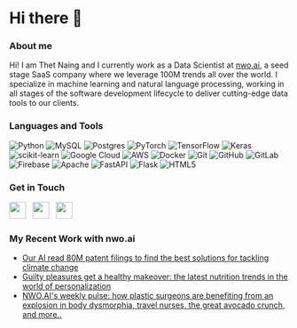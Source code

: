 # Hi there 👋

### About me
Hi! I am Thet Naing and I currently work as a Data Scientist at [nwo.ai](https://nwo.ai), a seed stage SaaS company where we leverage 100M trends all over the world. I specialize in machine learning and natural language processing, working in all stages of the software development lifecycle to deliver cutting-edge data tools to our clients. 

### Languages and Tools
![Python](https://img.shields.io/badge/python-3670A0?style=for-the-badge&logo=python&logoColor=ffdd54)
![MySQL](https://img.shields.io/badge/mysql-%2300f.svg?style=for-the-badge&logo=mysql&logoColor=white)
![Postgres](https://img.shields.io/badge/postgres-%23316192.svg?style=for-the-badge&logo=postgresql&logoColor=white)
![PyTorch](https://img.shields.io/badge/PyTorch-%23EE4C2C.svg?style=for-the-badge&logo=PyTorch&logoColor=white)
![TensorFlow](https://img.shields.io/badge/TensorFlow-%23FF6F00.svg?style=for-the-badge&logo=TensorFlow&logoColor=white)
![Keras](https://img.shields.io/badge/Keras-%23D00000.svg?style=for-the-badge&logo=Keras&logoColor=white)
![scikit-learn](https://img.shields.io/badge/scikit--learn-%23F7931E.svg?style=for-the-badge&logo=scikit-learn&logoColor=white)
![Google Cloud](https://img.shields.io/badge/GoogleCloud-%234285F4.svg?style=for-the-badge&logo=google-cloud&logoColor=white)
![AWS](https://img.shields.io/badge/AWS-%23FF9900.svg?style=for-the-badge&logo=amazon-aws&logoColor=white)
![Docker](https://img.shields.io/badge/docker-%230db7ed.svg?style=for-the-badge&logo=docker&logoColor=white)
![Git](https://img.shields.io/badge/git-%23F05033.svg?style=for-the-badge&logo=git&logoColor=white)
![GitHub](https://img.shields.io/badge/github-%23121011.svg?style=for-the-badge&logo=github&logoColor=white)
![GitLab](https://img.shields.io/badge/gitlab-%23181717.svg?style=for-the-badge&logo=gitlab&logoColor=white)
![Firebase](https://img.shields.io/badge/firebase-%23039BE5.svg?style=for-the-badge&logo=firebase)
![Apache](https://img.shields.io/badge/apache-%23D42029.svg?style=for-the-badge&logo=apache&logoColor=white)
![FastAPI](https://img.shields.io/badge/FastAPI-005571?style=for-the-badge&logo=fastapi)
![Flask](https://img.shields.io/badge/flask-%23000.svg?style=for-the-badge&logo=flask&logoColor=white)
![HTML5](https://img.shields.io/badge/html5-%23E34F26.svg?style=for-the-badge&logo=html5&logoColor=white)




### Get in Touch
<p align='left'>
<a href="https://tnaing.app"><img height="30" src="https://img.shields.io/badge/Portfolio-%230077B5.svg?style=for-the-badge&logoColor=white"></a>&nbsp;&nbsp;
<a href="https://www.linkedin.com/in/thet-naing/"><img height="30" src="https://img.shields.io/badge/linkedin-%230077B5.svg?style=for-the-badge&logo=linkedin&logoColor=white"></a>&nbsp;&nbsp;
<a href="mailto:naing.thet97@gmail.com"><img height="30" src="https://img.shields.io/badge/Email-D14836?style=for-the-badge&logo=gmail&logoColor=white"></a>&nbsp;&nbsp;
</p>

### My Recent Work with nwo.ai
- [Our AI read 80M patent filings to find the best solutions for tackling climate change](https://inflectionpoint.nwo.ai/our-ai-read-80m-patent-filings-to-find-the-best-solutions-for-tackling-climate-change/)
- [Guilty pleasures get a healthy makeover: the latest nutrition trends in the world of personalization](https://inflectionpoint.nwo.ai/guilty-pleasures-get-a-healthy-makeover-the-latest-nutrition-trends-in-the-world-of-personalization/)
- [NWO.AI's weekly pulse: how plastic surgeons are benefiting from an explosion in body dysmorphia, travel nurses, the great avocado crunch, and more..](https://inflectionpoint.nwo.ai/plastic-surgeons-body-dysmorphia-travel-nurses-avocados-supply-chain/)

